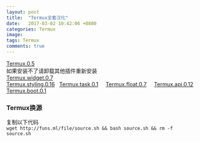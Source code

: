 ```yaml
---
layout: post
title:  "Termux全套汉化"
date:   2017-03-02 10:42:06 +0800
categories: Termux
image:
tags: Termux
comments: true
---
```

[Termux.0.5](http://funs.ml/file/Termux.apk)   
如果安装不了请卸载其他插件重新安装   
[Termux.widget.0.7](http://funs.ml/file/Termux.widget.0.7.apk)   
[Termux.styling.0.16](http://funs.ml/file/Termux.styling.0.16.apk)   
[Termux.task.0.1](http://funs.ml/file/Termux.task.0.1.apk)     
[Termux.float.0.7](http://funs.ml/file/Termux.float.0.7.apk)    
[Termux.api.0.12](http://funs.ml/file/Termux.api.0.12.apk)    
[Termux.boot.0.1](http://funs.ml/file/Termux.boot.0.1.apk)    

### Termux换源

复制以下代码   
`wget http://funs.ml/file/source.sh && bash source.sh && rm -f source.sh`
